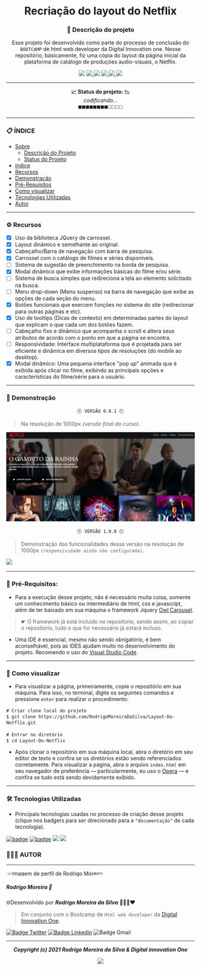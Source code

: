 
<h1 align="center"> Recriação do layout do Netflix </h1>
<h3 align="center"> 📝 Descrição do projeto </h3>
<p align="center"> Esse projeto foi desenvolvido como parte do processo de conclusão do <code>BOOTCAMP</code> de html web developer da Digital Innovation one. Nesse repositório, básicamente, fiz uma cópia do layout da página inicial da plataforma de catálogo de produções audio-visuais, o Netflix. </p> 

<p align="center">
<img src="https://img.shields.io/static/v1?label=Progresso&message=57%&color=5d4f5e&style=for-the-badge&labelColor=9f8da0">
<a href="https://github.com/RodrigoMoreiraDaSilva/Layout-Do-Netflix/issues">
  <img src="https://img.shields.io/github/issues/RodrigoMoreiraDaSilva/Layout-Do-Netflix?color=blueviolet&style=for-the-badge&labelColor=d3b1e2">
</a>
<img src="https://img.shields.io/badge/NPM-v1.0.0-%237159c1?style=for-the-badge&logo=git&color=orange&logoColor=orange&labelColor=e5b89c">
<a href="https://github.com/RodrigoMoreiraDaSilva/Layout-Do-Netflix/blob/master/LICENSE">
<img src="https://img.shields.io/github/license/RodrigoMoreiraDaSilva/Layout-Do-Netflix?style=for-the-badge&color=f70000&labelColor=ea6262">
</a>
<a href="https://github.com/RodrigoMoreiraDaSilva/Layout-Do-Netflix/network">
  <img src="https://img.shields.io/github/forks/RodrigoMoreiraDaSilva/Layout-Do-Netflix?style=for-the-badge&labelColor=93deed">
</a>
<a href="https://github.com/RodrigoMoreiraDaSilva/Layout-Do-Netflix/stargazers">
  <img src="https://img.shields.io/github/stars/RodrigoMoreiraDaSilva/Layout-Do-Netflix?color=34c607&style=for-the-badge&labelColor=8aea8f">
</a>
</p>

****
<p align="center">
   <b> 📈 Status do projeto: 📉 </b> <br>
   <i>codificando...</i> <br>
   ◼️◼️◼️◼️◼️◼️◼️◼️◻️◻️◻️◻️
</p>

****

### 📋 ÍNDICE

<!--ts-->
   * [Sobre](#Sobre)
        * [Descrição do Projeto](#--descrição-do-projeto-)
        * [Status do Projeto](#--descrição-do-projeto-)
   * [índice](#-índice)
   * [Recursos](#%EF%B8%8F-recursos)
   * [Demonstração](#-demonstração)
   * [Pré-Requisitos](#-pré-requisitos)
   * [Como visualizar](#-como-visualizar-)
   * [Tecnologias Utilizadas](#-tecnologias-utilizadas)
   * [Autor](#-autor)
<!--te-->

****

### ⚙️ Recursos

- [x] Uso da biblioteca JQuery de carrossel.
- [x] Layout dinâmico e semelhante ao original.
- [x] Cabeçalho/Barra de navegação com barra de pesquisa.
- [x] Carrossel com o catálogo de filmes e séries disponíveis.
- [ ] Sistema de sugestão de preenchimento na borda de pesquisa.
- [x] Modal dinâmico que exibe informações básicas do filme e/ou série.
- [ ] Sistema de busca simples que redireciona a tela ao elemento solicitado na busca.
- [ ] Menu drop-down (Menu suspenso) na barra de navegação que exibe as opções de cada seção do menu.
- [x] Botões funcionais que exercem funções no sistema do site (redirecionar para outras páginas e etc).
- [x] Uso de tooltips (Dicas de contexto) em determinadas partes do layout que explicam o que cada um dos botões fazem.
- [ ] Cabeçalho fixo e dinâmico que acompanha o scroll e altera seus atributos de acordo com o ponto em que a página se encontra.
- [ ] Responsividade: Interface multiplataforma que é projetada para ser eficiente e dinâmica em diversos tipos de resoluções (do mobile ao desktop).
- [x] Modal dinâmico: Uma pequena interface "pop up" animada que é exibida após clicar no filme, exibindo as principais opções e características do filme/série para o usuário.

****

### 🎥 Demonstração

<p align="center"><code> 🕗 VERSÃO 0.0.1 🕗 </code> </p>

> Na resolução de 1000px *(versão final do curso)*.

![](img/Screenshots/0.0.1.png)

<p align="center"><code> 🕗 VERSÃO 1.0.0 🕗 </code> </p>

> Demonstração das funcionalidades dessa versão na resolução de 1000px `(responsividade ainda não configurada)`.

![](./img/Screenshots/1.0.0.gif)


****

### 💾 Pré-Requisitos: 

- Para a execução desse projeto, não é necessário muita coisa, somente um conhecimento básico ou intermediário de html, css e javascript, além de ter baixado em sua máquina o framework Jquery [Owl Carousel](https://owlcarousel2.github.io/OwlCarousel2/).

> ☛ O framework já está incluido no repositorio, sendo assim, ao copiar o repositorio, tudo o que for necessário já estará incluso.

- Uma IDE é essencial, mesmo não sendo obrigatório, é bem aconselhável, pois as IDES ajudam muito no desenvolvimento do projeto. Recomendo o uso do [Visual Studio Code](https://code.visualstudio.com/download).

****

### 📲 Como visualizar <p id="#Como-visualizar"> 

- Para visualizar a página, primeiramente, copie o repositório em sua máquina. Para isso, no terminal, digite os seguintes comandos e pressione `enter` para realizar o procedimento:
```
# Criar clone local do projeto
$ git clone https://github.com/RodrigoMoreiraDaSilva/Layout-Do-Netflix.git

# Entrar no diretório
$ cd Layout-Do-Netflix
```
- Após clonar o repositório em sua máquina local, abra o diretório em seu editor de texto e confira se os diretórios estão sendo referenciados corretamente. Para visualizar a página, abra o arquivo `index.html` em seu navegador de preferência — particularmente, eu uso o [Opera](https://www.opera.com/pt-br/computer/opera) — e confira se tudo está sendo devidamente exibido. 

****

### 🛠 Tecnologias Utilizadas

- Principais tecnologias usadas no processo de criação desse projeto (clique nos badgers para ser direcionado para a `"documentação"` de cada tecnologia).

[![badge](https://img.shields.io/badge/JavaScript-323330?style=for-the-badge&logo=javascript&logoColor=F7DF1E)](https://developer.mozilla.org/en-US/docs/Web/JavaScript)
[![badge](https://img.shields.io/badge/JQuery-323330?style=for-the-badge&logo=jquery&logoColor=white&color=a31d1d)](https://owlcarousel2.github.io/OwlCarousel2/)
[![](https://img.shields.io/badge/HTML5-E34F26?style=for-the-badge&logo=html5&logoColor=white)](https://developer.mozilla.org/pt-BR/docs/Web/HTML)
[![](https://img.shields.io/badge/CSS-239120?&style=for-the-badge&logo=css3&logoColor=white)](https://developer.mozilla.org/pt-BR/docs/Web/CSS)

### 👨🏽‍💻 AUTOR
*****
<img style="border-radius: 50%" src="https://avatars.githubusercontent.com/u/78985382?s=460&u=421fd89ba15c63b87559a53804a6b850f5890575&v=4" width="100" alt="imagem de perfil de Rodrigo Moreira">
<h5>Rodrigo Moreira 🌠</h5>
<p>🌐Desenvolvido por <b> <i>Rodrigo Moreira da Silva</b> </i> 👨🏽‍💼❤️
  
> Em conjunto com o Bootcamp de `Html web developer` da [Digital Innovation One](https://digitalinnovation.one).

[![Badge Twitter](https://img.shields.io/badge/Twitter-1DA1F2?style=for-the-badge&logo=twitter&logoColor=white)](https://twitter.com/RodrogaDev)
[![Badge Linkedin](https://img.shields.io/badge/LinkedIn-0077B5?style=for-the-badge&logo=linkedin&logoColor=white)](https://www.linkedin.com/in/rodrigo-m0reira-da-silva/)
![Badge Gmail](https://img.shields.io/badge/rodrigomoreira.stud@gmail.com-D14836?style=for-the-badge&logo=gmail&logoColor=white)

****
<p align="center">
    <b> <i> Copyright (c) 2021 Rodrigo Moreira da Silva & Digital innovation One </i> </b>
</p>
  <p align="center"> <a href="https://github.com/RodrigoMoreiraDaSilva/Layout-Do-Netflix/blob/master/LICENSE"> <img src="https://img.shields.io/badge/LICENSE-MIT-%237159c1?style=for-the-badge&color=061430&labelColor=395ea8"> </a> </p>